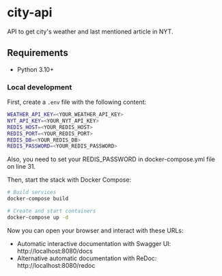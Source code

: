 # city-api

API to get city's weather and last mentioned article in NYT.

## Requirements

* Python 3.10+

### Local development

First, create a `.env` file with the following content:
```bash
WEATHER_API_KEY=<YOUR_WEATHER_API_KEY>
NYT_API_KEY=<YOUR_NYT_API_KEY>
REDIS_HOST=<YOUR_REDIS_HOST>
REDIS_PORT=<YOUR_REDIS_PORT>
REDIS_DB=<YOUR_REDIS_DB>
REDIS_PASSWORD=<YOUR_REDIS_PASSWORD>
```

Also, you need to set your REDIS_PASSWORD in docker-compose.yml file on line 31.

Then, start the stack with Docker Compose:
```bash
# Build services
docker-compose build

# Create and start containers
docker-compose up -d
```

Now you can open your browser and interact with these URLs:
* Automatic interactive documentation with Swagger UI: http://localhost:8080/docs
* Alternative automatic documentation with ReDoc: http://localhost:8080/redoc
